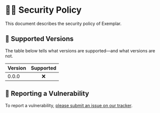 # 👮‍♀️ Security Policy

This document describes the security policy of Exemplar.

## 📀 Supported Versions

The table below tells what versions are supported—and what versions are not.

| Version | Supported |
|:--------|:---------:|
| 0.0.0   | ❌        |


## 🚨 Reporting a Vulnerability

To report a vulnerability, [please submit an issue on our tracker](https://github.com/nasa-pds-egineering-node/issues/new?template=vulnerability-issue.md).
